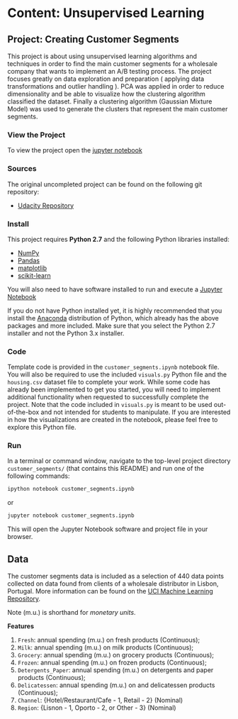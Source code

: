 # Content: Unsupervised Learning
## Project: Creating Customer Segments

This project is about using unsupervised learning algorithms and techniques in order to find the main customer segments for a wholesale company that wants to implement an A/B testing process. The project focuses greatly on data exploration and preparation ( applying data transformations and outlier handling ). PCA was applied in order to reduce dimensionality and be able to visualize how the clustering algorithm classified the dataset. Finally a clustering algorithm (Gaussian Mixture Model) was used to generate the clusters that represent the main customer segments. 

### View the Project

To view the project open the [jupyter notebook](https://github.com/adtabora/Udacity-MachineLearning/blob/master/3.%20customer_segments%20(Unsupervised%20Learning)/customer_segments.ipynb) 

### Sources

The original uncompleted project can be found on the following git repository:

- [Udacity Repository](https://github.com/udacity/machine-learning/tree/master/projects/customer_segments)


### Install

This project requires **Python 2.7** and the following Python libraries installed:

- [NumPy](http://www.numpy.org/)
- [Pandas](http://pandas.pydata.org)
- [matplotlib](http://matplotlib.org/)
- [scikit-learn](http://scikit-learn.org/stable/)

You will also need to have software installed to run and execute a [Jupyter Notebook](http://ipython.org/notebook.html)

If you do not have Python installed yet, it is highly recommended that you install the [Anaconda](http://continuum.io/downloads) distribution of Python, which already has the above packages and more included. Make sure that you select the Python 2.7 installer and not the Python 3.x installer. 

### Code

Template code is provided in the `customer_segments.ipynb` notebook file. You will also be required to use the included `visuals.py` Python file and the `housing.csv` dataset file to complete your work. While some code has already been implemented to get you started, you will need to implement additional functionality when requested to successfully complete the project. Note that the code included in `visuals.py` is meant to be used out-of-the-box and not intended for students to manipulate. If you are interested in how the visualizations are created in the notebook, please feel free to explore this Python file.

### Run

In a terminal or command window, navigate to the top-level project directory `customer_segments/` (that contains this README) and run one of the following commands:

```bash
ipython notebook customer_segments.ipynb
```  
or
```bash
jupyter notebook customer_segments.ipynb
```

This will open the Jupyter Notebook software and project file in your browser.

## Data

The customer segments data is included as a selection of 440 data points collected on data found from clients of a wholesale distributor in Lisbon, Portugal. More information can be found on the [UCI Machine Learning Repository](https://archive.ics.uci.edu/ml/datasets/Wholesale+customers).

Note (m.u.) is shorthand for *monetary units*.

**Features**
1) `Fresh`: annual spending (m.u.) on fresh products (Continuous); 
2) `Milk`: annual spending (m.u.) on milk products (Continuous); 
3) `Grocery`: annual spending (m.u.) on grocery products (Continuous); 
4) `Frozen`: annual spending (m.u.) on frozen products (Continuous);
5) `Detergents_Paper`: annual spending (m.u.) on detergents and paper products (Continuous);
6) `Delicatessen`: annual spending (m.u.) on and delicatessen products (Continuous); 
7) `Channel`: {Hotel/Restaurant/Cafe - 1, Retail - 2} (Nominal)
8) `Region`: {Lisnon - 1, Oporto - 2, or Other - 3} (Nominal) 